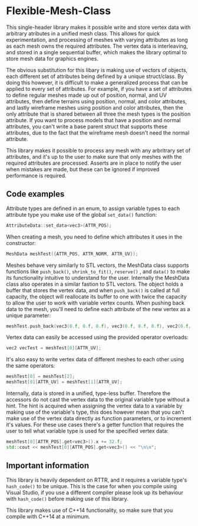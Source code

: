 # Flexible-Mesh-Class
This single-header library makes it possible write and store vertex data with arbitrary atributes in a unified mesh class. This allows for quick experimentation, and processing of meshes with varying attributes as long as each mesh owns the required attributes. The vertex data is interleaving, and stored in a single sequential buffer, which makes the library optimal to store mesh data for graphics engines.

The obvious substitution for this libary is making use of vectors of objects, each different set of attributes being defined by a unique struct/class. By doing this however, it is difficult to make a generalized process that can be applied to every set of attributes. For example, if you have a set of attributes to define regular meshes made up out of position, normal, and UV attributes, then define terrains using position, normal, and color attributes, and lastly wireframe meshes using position and color attributes, then the only attribute that is shared between all three the mesh types is the position attribute. If you want to process models that have a position and normal attributes, you can't write a base parent struct that supports these attributes, due to the fact that the wireframe mesh doesn't need the normal attribute.

This library makes it possible to process any mesh with any arbritrary set of attributes, and it's up to the user to make sure that only meshes with the required attributes are processed. Asserts are in place to notify the user when mistakes are made, but these can be ignored if improved performance is required.

## Code examples
Attribute types are defined in an enum, to assign variable types to each attribute type you make use of the global `set_data()` function:
```cxx
AttributeData::set_data<vec3>(ATTR_POS);
```

When creating a mesh, you need to define which attributes it uses in the constructor:
```cxx
MeshData meshTest({ATTR_POS, ATTR_NORM, ATTR_UV});
```

Meshes behave very similarly to STL vectors, the MeshData class supports functions like `push_back()`, `shrink_to_fit()`, `reserve()` , and `data()` to make its functionality intuitive to understand for the user. Internally the MeshData class also operates in a similar fastion to STL vectors. The object holds a buffer that stores the vertex data, and when `push_back()` is called at full capacity, the object will reallocate its buffer to one with twice the capacity to allow the user to work with variable vertex counts. When pushing back data to the mesh, you'll need to define each attribute of the new vertex as a unique parameter:
```cxx
meshTest.push_back(vec3(0.f, 0.f, 0.f), vec3(0.f, 0.f, 0.f), vec2(0.f, 0.f));
```

Vertex data can easily be accessed using the provided operator overloads:
```cxx
vec2 vecTest = meshTest[0][ATTR_UV];
```

It's also easy to write vertex data of different meshes to each other using the same operators:
```cxx
meshTest[0] = meshTest[2];
meshTest[0][ATTR_UV] = meshTest[1][ATTR_UV];
```

Internally, data is stored in a unified, type-less buffer. Therefore the accessors do not cast the vertex data to the original variable type without a hint. The hint is acquired when assigning the vertex data to a variable by making use of the variable's type, this does however mean that you can't make use of the vertex data directly as function parameters, or to increment it's values. For these use cases there's a getter function that requires the user to tell what variable type is used for the specified vertex data:
```cxx
meshTest[0][ATTR_POS].get<vec3>().x += 32.f;
std::cout << meshTest[0][ATTR_POS].get<vec3>() << "\n\n";
```

## Important information
This library is heavily dependent on RTTR, and it requires a variable type's `hash_code()` to be unique. This is the case for when you compile using Visual Studio, if you use a different compiler please look up its behaviour with `hash_code()` before making use of this library.

This library makes use of C++14 functionality, so make sure that you compile with C++14 at a minimum.
